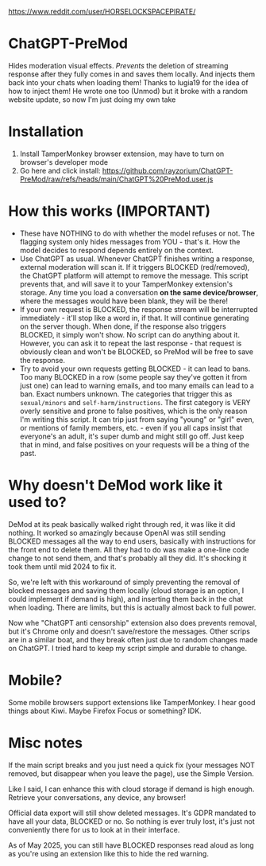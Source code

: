 https://www.reddit.com/user/HORSELOCKSPACEPIRATE/
# ChatGPT-PreMod
Hides moderation visual effects. _Prevents_ the deletion of streaming response after they fully comes in and saves them locally. And injects them back into your chats when loading them! Thanks to lugia19 for the idea of how to inject them! He wrote one too (Unmod) but it broke with a random website update, so now I'm just doing my own take

# Installation
1. Install TamperMonkey browser extension, may have to turn on browser's developer mode
2. Go here and click install: https://github.com/rayzorium/ChatGPT-PreMod/raw/refs/heads/main/ChatGPT%20PreMod.user.js

# How this works (IMPORTANT)
- These have NOTHING to do with whether the model refuses or not. The flagging system only hides messages from YOU - that's it. How the model decides to respond depends entirely on the context.
- Use ChatGPT as usual. Whenever ChatGPT finishes writing a response, external moderation will scan it. If it triggers BLOCKED (red/removed), the ChatGPT platform will attempt to remove the message. This script prevents that, and will save it to your TamperMonkey extension's storage. Any time you load a conversation **on the same device/browser**, where the messages would have been blank, they will be there!
- If your own request is BLOCKED, the response stream will be interrupted immediately - it'll stop like a word in, if that. It will continue generating on the server though. When done, if the response also triggers BLOCKED, it simply won't show. No script can do anything about it. However, you can ask it to repeat the last response - that request is obviously clean and won't be BLOCKED, so PreMod will be free to save the response.
- Try to avoid your own requests getting BLOCKED - it can lead to bans. Too many BLOCKED in a row (some people say they've gotten it from just one) can lead to warning emails, and too many emails can lead to a ban. Exact numbers unknown. The categories that trigger this as `sexual/minors` and `self-harm/instructions`. The first category is VERY overly sensitive and prone to false positives, which is the only reason I'm writing this script. It can trip just from saying "young" or "girl" even, or mentions of family members, etc. - even if you all caps insist that everyone's an adult, it's super dumb and might still go off. Just keep that in mind, and false positives on your requests will be a thing of the past.

# Why doesn't DeMod work like it used to?
DeMod at its peak basically walked right through red, it was like it did nothing. It worked so amazingly because OpenAI was still sending BLOCKED messages all the way to end users, basically with instructions for the front end to delete them. All they had to do was make a one-line code change to not send them, and that's probably all they did. It's shocking it took them until mid 2024 to fix it.

So, we're left with this workaround of simply preventing the removal of blocked messages and saving them locally (cloud storage is an option, I could implement if demand is high), and inserting them back in the chat when loading. There are limits, but this is actually almost back to full power. 

Now whe "ChatGPT anti censorship" extension also does prevents removal, but it's Chrome only and doesn't save/restore the messages. Other scrips are in a similar boat, and they break often just due to random changes made on ChatGPT. I tried hard to keep my script simple and durable to change.

# Mobile?
Some mobile browsers support extensions like TamperMonkey. I hear good things about Kiwi. Maybe Firefox Focus or something? IDK.

# Misc notes
If the main script breaks and you just need a quick fix (your messages NOT removed, but disappear when you leave the page), use the Simple Version.

Like I said, I can enhance this with cloud storage if demand is high enough. Retrieve your conversations, any device, any browser!

Official data export will still show deleted messages. It's GDPR mandated to have all your data, BLOCKED or no. So nothing is ever truly lost, it's just not conveniently there for us to look at in their interface.

As of May 2025, you can still have BLOCKED responses read aloud as long as you're using an extension like this to hide the red warning.
